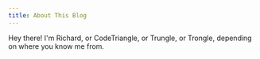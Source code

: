 ```yaml
---
title: About This Blog
---
```


Hey there!
I'm Richard, or CodeTriangle, or Trungle, or Trongle,
depending on where you know me from.
